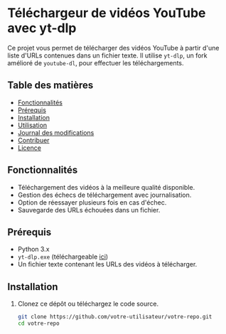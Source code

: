# Téléchargeur de vidéos YouTube avec yt-dlp

Ce projet vous permet de télécharger des vidéos YouTube à partir d'une liste d'URLs contenues dans un fichier texte. Il utilise `yt-dlp`, un fork amélioré de `youtube-dl`, pour effectuer les téléchargements.

## Table des matières

- [Fonctionnalités](#fonctionnalités)
- [Prérequis](#prérequis)
- [Installation](#installation)
- [Utilisation](#utilisation)
- [Journal des modifications](#journal-des-modifications)
- [Contribuer](#contribuer)
- [Licence](#licence)

## Fonctionnalités

- Téléchargement des vidéos à la meilleure qualité disponible.
- Gestion des échecs de téléchargement avec journalisation.
- Option de réessayer plusieurs fois en cas d'échec.
- Sauvegarde des URLs échouées dans un fichier.

## Prérequis

- Python 3.x
- `yt-dlp.exe` (téléchargeable [ici](https://github.com/yt-dlp/yt-dlp/releases/latest/download/yt-dlp.exe))
- Un fichier texte contenant les URLs des vidéos à télécharger.

## Installation

1. Clonez ce dépôt ou téléchargez le code source.
   ```bash
   git clone https://github.com/votre-utilisateur/votre-repo.git
   cd votre-repo
